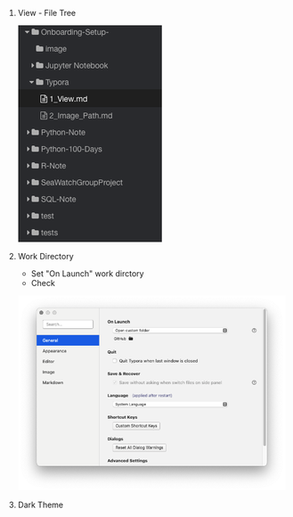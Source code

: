 1. View - File Tree

   ![image-20210117001214018](../image/image-20210117001214018.png)

2. Work Directory

   * Set "On Launch" work dirctory 
   * Check 

   ![image-20210117001419536](../image/image-20210117001419536.png)

3. Dark Theme

   

